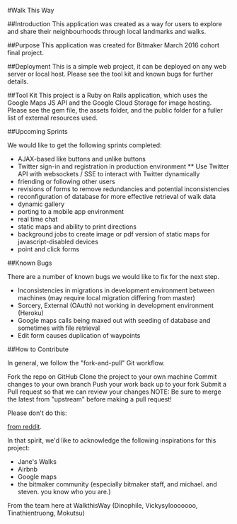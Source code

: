 

#Walk This Way  

##Introduction 
This application was created as a way for users to explore and share their neighbourhoods through local landmarks and walks.  

##Purpose 
This application was created for Bitmaker March 2016 cohort final project. 

##Deployment 
This is a simple web project, it can be deployed on any web server or local host. Please see the tool kit and known bugs for further details. 

##Tool Kit 
This project is a Ruby on Rails application, which uses the Google Maps JS API and the Google Cloud Storage for image hosting. Please see the gem file, the assets folder, and the public folder for a fuller list of external resources used. 

##Upcoming Sprints  

We would like to get the following sprints completed:
* AJAX-based like buttons and unlike buttons 
* Twitter sign-in and registration in production environment
** Use Twitter API with websockets / SSE to interact with Twitter dynamically 
* friending or following other users 
* revisions of forms to remove redundancies and potential inconsistencies  
* reconfiguration of database for more effective retrieval of walk data 
* dynamic gallery 
* porting to a mobile app environment 
* real time chat 
* static maps and ability to print directions 
* background jobs to create image or pdf version of static maps for javascript-disabled devices  
* point and click forms 

##Known Bugs 

There are a number of known bugs we would like to fix for the next step. 
* Inconsistencies in migrations in development environment between machines (may require local migration differing from master) 
* Sorcery, External (OAuth) not working in development environment (Heroku) 
* Google maps calls being maxed out with seeding of database and sometimes with file retrieval 
* Edit form causes duplication of waypoints 

##How to Contribute 

In general, we follow the "fork-and-pull" Git workflow.

Fork the repo on GitHub
Clone the project to your own machine
Commit changes to your own branch
Push your work back up to your fork
Submit a Pull request so that we can review your changes
NOTE: Be sure to merge the latest from "upstream" before making a pull request!

Please don't do this: 


[from reddit](http://i.imgur.com/snLplqq.jpg). 



In that spirit, we'd like to acknowledge the following inspirations for this project:
* Jane's Walks 
* Airbnb  
* Google maps 
* the bitmaker community (especially bitmaker staff, and michael. and steven. you know who you are.)


From the team here at WalkthisWay (Dinophile, Vickysylooooooo, Tinathientruong, Mokutsu)



